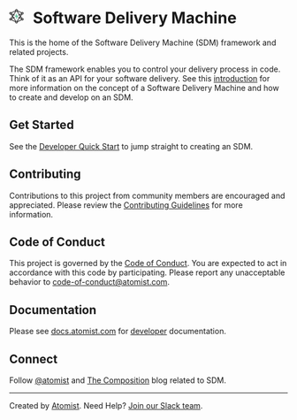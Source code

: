 # <img src="docs/SDM-Logo-Dark.png" width="26" height="26" style="padding-right: 10px">  Software Delivery Machine

This is the home of the Software Delivery Machine (SDM) framework and related projects.

The SDM framework enables you to control your delivery process in code. Think of it as an API for your software delivery. See this [introduction](https://docs.atomist.com/) for more information on the concept of a Software Delivery Machine and how to create and develop on an SDM.

## Get Started

See the [Developer Quick Start](https://docs.atomist.com/quick-start/) to jump straight to creating an SDM.

## Contributing

Contributions to this project from community members are encouraged and appreciated. Please review the [Contributing Guidelines](CONTRIBUTING.md) for more information.

## Code of Conduct

This project is governed by the [Code of Conduct](CODE_OF_CONDUCT.md). You are expected to act in accordance with this code by participating. Please report any unacceptable behavior to code-of-conduct@atomist.com.

## Documentation

Please see [docs.atomist.com](https://docs.atomist.com) for [developer](https://docs.atomist.com/developer/sdm/) documentation.

## Connect

Follow [@atomist](https://twitter.com/atomist) and [The Composition](https://the-composition.com) blog related to SDM.

---

Created by [Atomist][atomist].
Need Help?  [Join our Slack team][slack].

[atomist]: https://atomist.com/ (Atomist - Development Automation)
[slack]: https://join.atomist.com/ (Atomist Community Slack)
